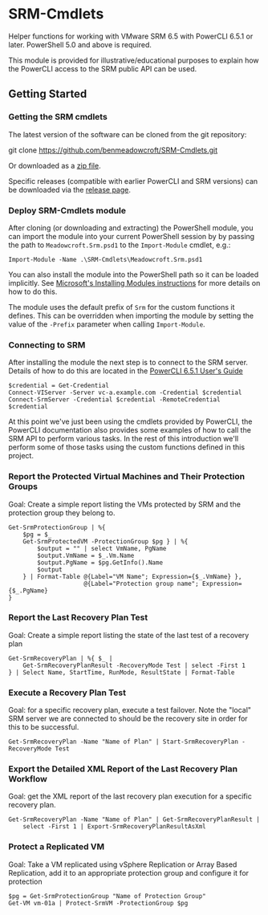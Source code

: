 # SRM-Cmdlets

Helper functions for working with VMware SRM 6.5 with PowerCLI 6.5.1 or later. PowerShell 5.0 and above is required.

This module is provided for illustrative/educational purposes to explain how the PowerCLI access to the SRM public API can be used.

## Getting Started

### Getting the SRM cmdlets

The latest version of the software can be cloned from the git repository:

   git clone https://github.com/benmeadowcroft/SRM-Cmdlets.git

Or downloaded as a [zip file](https://github.com/benmeadowcroft/SRM-Cmdlets/archive/master.zip).

Specific releases (compatible with earlier PowerCLI and SRM versions) can be downloaded via the [release page](https://github.com/benmeadowcroft/SRM-Cmdlets/releases).

### Deploy SRM-Cmdlets module

After cloning (or downloading and extracting) the PowerShell module, you can import the module into your current PowerShell session by by passing the path to `Meadowcroft.Srm.psd1` to the `Import-Module` cmdlet, e.g.:

    Import-Module -Name .\SRM-Cmdlets\Meadowcroft.Srm.psd1

You can also install the module into the PowerShell path so it can be loaded implicitly. See [Microsoft's Installing Modules instructions](http://msdn.microsoft.com/en-us/library/dd878350) for more details on how to do this.

The module uses the default prefix of `Srm` for the custom functions it defines. This can be overridden when importing the module by setting the value of the `-Prefix` parameter when calling `Import-Module`.

### Connecting to SRM

After installing the module the next step is to connect to the SRM server. Details of how to do this are located in the [PowerCLI 6.5.1 User's Guide](http://pubs.vmware.com/vsphere-65/topic/com.vmware.powercli.ug.doc/GUID-A5F206CF-264D-4565-8CB9-4ED1C337053F.html)

    $credential = Get-Credential
    Connect-VIServer -Server vc-a.example.com -Credential $credential
    Connect-SrmServer -Credential $credential -RemoteCredential $credential

At this point we've just been using the cmdlets provided by PowerCLI, the PowerCLI documentation also provides some examples of how to call the SRM API to perform various tasks. In the rest of this introduction we'll perform some of those tasks using the custom functions defined in this project.

### Report the Protected Virtual Machines and Their Protection Groups

Goal: Create a simple report listing the VMs protected by SRM and the protection group they belong to.

    Get-SrmProtectionGroup | %{
        $pg = $_
        Get-SrmProtectedVM -ProtectionGroup $pg } | %{
            $output = "" | select VmName, PgName
            $output.VmName = $_.Vm.Name
            $output.PgName = $pg.GetInfo().Name
            $output
        } | Format-Table @{Label="VM Name"; Expression={$_.VmName} },
                         @{Label="Protection group name"; Expression={$_.PgName}
    }

### Report the Last Recovery Plan Test

Goal: Create a simple report listing the state of the last test of a recovery plan

    Get-SrmRecoveryPlan | %{ $_ |
        Get-SrmRecoveryPlanResult -RecoveryMode Test | select -First 1
    } | Select Name, StartTime, RunMode, ResultState | Format-Table


### Execute a Recovery Plan Test

Goal: for a specific recovery plan, execute a test failover. Note the "local" SRM server we are connected to should be the recovery site in order for this to be successful.

    Get-SrmRecoveryPlan -Name "Name of Plan" | Start-SrmRecoveryPlan -RecoveryMode Test

### Export the Detailed XML Report of the Last Recovery Plan Workflow

Goal: get the XML report of the last recovery plan execution for a specific recovery plan.

    Get-SrmRecoveryPlan -Name "Name of Plan" | Get-SrmRecoveryPlanResult |
        select -First 1 | Export-SrmRecoveryPlanResultAsXml

### Protect a Replicated VM

Goal: Take a VM replicated using vSphere Replication or Array Based Replication, add it to an appropriate protection group and configure it for protection

    $pg = Get-SrmProtectionGroup "Name of Protection Group"
    Get-VM vm-01a | Protect-SrmVM -ProtectionGroup $pg
